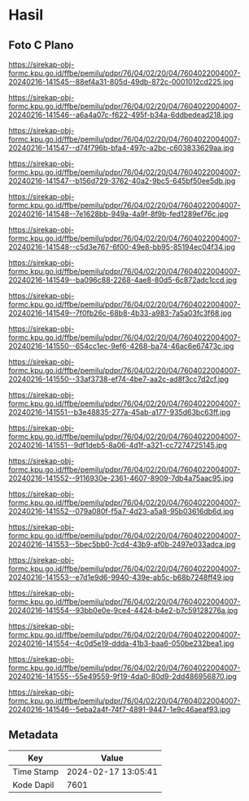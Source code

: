 # Hasil

## Foto C Plano

https://sirekap-obj-formc.kpu.go.id/ffbe/pemilu/pdpr/76/04/02/20/04/7604022004007-20240216-141545--88ef4a31-805d-49db-872c-0001012cd225.jpg

https://sirekap-obj-formc.kpu.go.id/ffbe/pemilu/pdpr/76/04/02/20/04/7604022004007-20240216-141546--a6a4a07c-f622-495f-b34a-6ddbedead218.jpg

https://sirekap-obj-formc.kpu.go.id/ffbe/pemilu/pdpr/76/04/02/20/04/7604022004007-20240216-141547--d74f796b-bfa4-497c-a2bc-c603833629aa.jpg

https://sirekap-obj-formc.kpu.go.id/ffbe/pemilu/pdpr/76/04/02/20/04/7604022004007-20240216-141547--b156d729-3762-40a2-9bc5-645bf50ee5db.jpg

https://sirekap-obj-formc.kpu.go.id/ffbe/pemilu/pdpr/76/04/02/20/04/7604022004007-20240216-141548--7e1628bb-949a-4a9f-8f9b-fed1289ef76c.jpg

https://sirekap-obj-formc.kpu.go.id/ffbe/pemilu/pdpr/76/04/02/20/04/7604022004007-20240216-141548--c5d3e767-6f00-49e8-bb95-85194ec04f34.jpg

https://sirekap-obj-formc.kpu.go.id/ffbe/pemilu/pdpr/76/04/02/20/04/7604022004007-20240216-141549--ba096c88-2268-4ae8-80d5-6c872adc1ccd.jpg

https://sirekap-obj-formc.kpu.go.id/ffbe/pemilu/pdpr/76/04/02/20/04/7604022004007-20240216-141549--7f0fb26c-68b8-4b33-a983-7a5a03fc3f68.jpg

https://sirekap-obj-formc.kpu.go.id/ffbe/pemilu/pdpr/76/04/02/20/04/7604022004007-20240216-141550--654cc1ec-9ef6-4268-ba74-46ac6e67473c.jpg

https://sirekap-obj-formc.kpu.go.id/ffbe/pemilu/pdpr/76/04/02/20/04/7604022004007-20240216-141550--33af3738-ef74-4be7-aa2c-ad8f3cc7d2cf.jpg

https://sirekap-obj-formc.kpu.go.id/ffbe/pemilu/pdpr/76/04/02/20/04/7604022004007-20240216-141551--b3e48835-277a-45ab-a177-935d63bc63ff.jpg

https://sirekap-obj-formc.kpu.go.id/ffbe/pemilu/pdpr/76/04/02/20/04/7604022004007-20240216-141551--9df1deb5-8a06-4d1f-a321-cc7274725145.jpg

https://sirekap-obj-formc.kpu.go.id/ffbe/pemilu/pdpr/76/04/02/20/04/7604022004007-20240216-141552--9116930e-2361-4607-8909-7db4a75aac95.jpg

https://sirekap-obj-formc.kpu.go.id/ffbe/pemilu/pdpr/76/04/02/20/04/7604022004007-20240216-141552--079a080f-f5a7-4d23-a5a8-95b03616db6d.jpg

https://sirekap-obj-formc.kpu.go.id/ffbe/pemilu/pdpr/76/04/02/20/04/7604022004007-20240216-141553--5bec5bb0-7cd4-43b9-af0b-2497e033adca.jpg

https://sirekap-obj-formc.kpu.go.id/ffbe/pemilu/pdpr/76/04/02/20/04/7604022004007-20240216-141553--e7d1e9d6-9940-439e-ab5c-b68b7248ff49.jpg

https://sirekap-obj-formc.kpu.go.id/ffbe/pemilu/pdpr/76/04/02/20/04/7604022004007-20240216-141554--93bb0e0e-9ce4-4424-b4e2-b7c59128276a.jpg

https://sirekap-obj-formc.kpu.go.id/ffbe/pemilu/pdpr/76/04/02/20/04/7604022004007-20240216-141554--4c0d5e19-ddda-41b3-baa6-050be232bea1.jpg

https://sirekap-obj-formc.kpu.go.id/ffbe/pemilu/pdpr/76/04/02/20/04/7604022004007-20240216-141555--55e49559-9f19-4da0-80d9-2dd486956870.jpg

https://sirekap-obj-formc.kpu.go.id/ffbe/pemilu/pdpr/76/04/02/20/04/7604022004007-20240216-141546--5eba2a4f-74f7-4891-9447-1e9c46aeaf93.jpg


## Metadata

| Key        | Value               |
| ---------- | ------------------- |
| Time Stamp | 2024-02-17 13:05:41 |
| Kode Dapil | 7601                |



